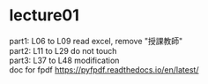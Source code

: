 # lecture01
part1: L06 to L09 read excel, remove "授課教師"  
part2: L11 to L29 do not touch  
part3: L37 to L48 modification  
doc for fpdf https://pyfpdf.readthedocs.io/en/latest/
